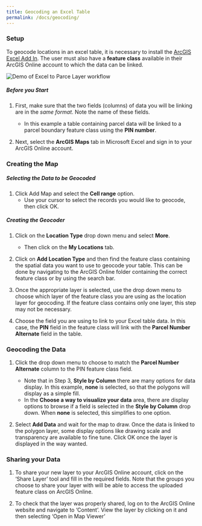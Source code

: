 ```yaml
---
title: Geocoding an Excel Table
permalink: /docs/geocoding/
---
```


### Setup

To geocode locations in an excel table, it is necessary to install the [ArcGIS Excel Add In](https://doc.arcgis.com/en/maps-for-office/). The user must also have a **feature class** available in their ArcGIS Online account to which the data can be linked.

![Demo of Excel to Parce Layer workflow]({{site.img_folder}}ExceltoParcelLayerDemoClip1.gif)

##### Before you Start

1.  First, make sure that the two fields (columns) of data you will be linking are in the *same format*. Note the name of these fields.
    * In this example a table containing parcel data will be linked to a parcel boundary feature class using the **PIN number**.

2.  Next, select the **ArcGIS Maps** tab in Microsoft Excel and sign in to your ArcGIS Online account.

### Creating the Map

##### Selecting the Data to be Geocoded

1.  Click Add Map and select the **Cell range** option.
    * Use your cursor to select the records you would like to geocode, then click OK.

##### Creating the Geocoder 

1.  Click on the **Location Type** drop down menu and select **More**.
    * Then click on the **My Locations** tab.

2.  Click on **Add Location Type** and then find the feature class containing the spatial data you want to use to geocode your table. This can be done by navigating to the ArcGIS Online folder containing the correct feature class or by using the search bar.

3.  Once the appropriate layer is selected, use the drop down menu to choose which layer of the feature class you are using as the location layer for geocoding. If the feature class contains only one layer, this step may not be necessary.

4.  Choose the field you are using to link to your Excel table data. In this case, the **PIN** field in the feature class will link with the **Parcel Number Alternate** field in the table.

### Geocoding the Data

1.  Click the drop down menu to choose to match the **Parcel Number Alternate** column to the PIN feature class field. 
    * Note that in Step 3, **Style by Column** there are many options for data display. In this example, **none** is selected, so that the polygons will display as a simple fill. 
    * In the **Choose a way to visualize your data** area, there are display options to browse if a field is selected in the **Style by Column** drop down. When **none** is selected, this simplifies to one option.

2.  Select **Add Data** and wait for the map to draw. Once the data is linked to the polygon layer, some display options like drawing scale and transparency are available to fine tune. Click OK once the layer is displayed in the way wanted.

### Sharing your Data

1.  To share your new layer to your ArcGIS Online account, click on the ‘Share Layer’ tool and fill in the required fields. Note that the groups you choose to share your layer with will be able to access the uploaded feature class on ArcGIS Online.

2.  To check that the layer was properly shared, log on to the ArcGIS Online website and navigate to ‘Content’. View the layer by clicking on it and then selecting ‘Open in Map Viewer’